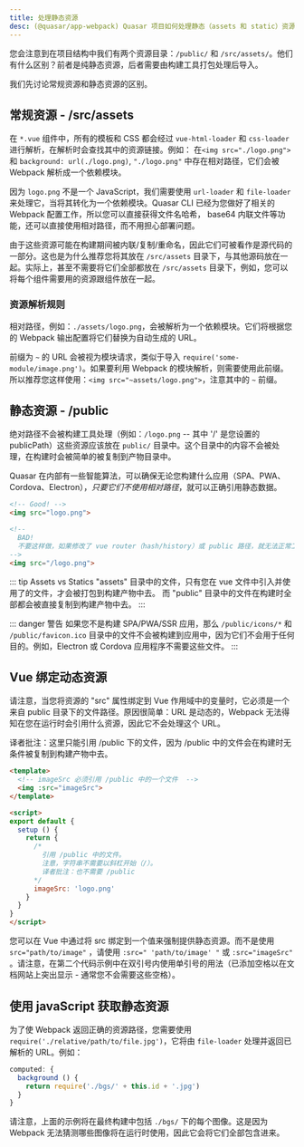 ```yaml
---
title: 处理静态资源
desc: (@quasar/app-webpack) Quasar 项目如何处理静态（assets 和 static）资源。
---
```

您会注意到在项目结构中我们有两个资源目录：`/public/` 和 `/src/assets/`。他们有什么区别？前者是纯静态资源，后者需要由构建工具打包处理后导入。

我们先讨论常规资源和静态资源的区别。

## 常规资源 - /src/assets
在 `*.vue` 组件中，所有的模板和 CSS 都会经过 `vue-html-loader` 和 `css-loader` 进行解析，在解析时会查找其中的资源链接。例如： 在`<img src="./logo.png">` 和 `background: url(./logo.png)`, `"./logo.png"` 中存在相对路径，它们会被 Webpack 解析成一个依赖模块。

因为 `logo.png` 不是一个 JavaScript，我们需要使用 `url-loader` 和 `file-loader` 来处理它，当将其转化为一个依赖模块。Quasar CLI 已经为您做好了相关的 Webpack  配置工作，所以您可以直接获得文件名哈希， base64 内联文件等功能，还可以直接使用相对路径，而不用担心部署问题。

由于这些资源可能在构建期间被内联/复制/重命名，因此它们可被看作是源代码的一部分。这也是为什么推荐您将其放在 `/src/assets` 目录下，与其他源码放在一起。实际上，甚至不需要将它们全部都放在 `/src/assets` 目录下，例如，您可以将每个组件需要用的资源跟组件放在一起。


### 资源解析规则

相对路径，例如：`./assets/logo.png`，会被解析为一个依赖模块。它们将根据您的 Webpack 输出配置将它们替换为自动生成的 URL。

前缀为 `~` 的 URL 会被视为模块请求，类似于导入 `require('some-module/image.png')`。如果要利用 Webpack 的模块解析，则需要使用此前缀。所以推荐您这样使用：`<img src="~assets/logo.png">`，注意其中的 `~` 前缀。


## 静态资源 - /public
绝对路径不会被构建工具处理（例如：`/logo.png` -- 其中 '/' 是您设置的 publicPath）这些资源应该放在 `public/` 目录中。这个目录中的内容不会被处理，在构建时会被简单的被复制到产物目录中。

Quasar 在内部有一些智能算法，可以确保无论您构建什么应用（SPA、PWA、Cordova、Electron），*只要它们不使用相对路径*，就可以正确引用静态数据。



```html
<!-- Good! -->
<img src="logo.png">

<!--
  BAD!
  不要这样做，如果修改了 vue router（hash/history）或 public 路径，就无法正常工作
-->
<img src="/logo.png">
```

::: tip Assets vs Statics
"assets" 目录中的文件，只有您在 vue 文件中引入并使用了的文件，才会被打包到构建产物中去。
而 "public" 目录中的文件在构建时全部都会被直接复制到构建产物中去。
:::

::: danger 警告
如果您不是构建 SPA/PWA/SSR 应用，那么 `/public/icons/*` 和 `/public/favicon.ico` 目录中的文件不会被构建到应用中，因为它们不会用于任何目的。例如，Electron 或 Cordova 应用程序不需要这些文件。
:::

## Vue 绑定动态资源

请注意，当您将资源的 "src" 属性绑定到 Vue 作用域中的变量时，它必须是一个来自 public 目录下的文件路径。原因很简单：URL 是动态的，Webpack 无法得知在您在运行时会引用什么资源，因此它不会处理这个 URL。

译者批注：这里只能引用 /public 下的文件，因为 /public 中的文件会在构建时无条件被复制到构建产物中去。

```html
<template>
  <!-- imageSrc 必须引用 /public 中的一个文件  -->
  <img :src="imageSrc">
</template>

<script>
export default {
  setup () {
    return {
      /*
        引用 /public 中的文件。
        注意，字符串不需要以斜杠开始（/）。
        译者批注：也不需要 /public
      */
      imageSrc: 'logo.png'
    }
  }
}
</script>
```

您可以在 Vue 中通过将 src 绑定到一个值来强制提供静态资源。而不是使用 `src="path/to/image"` ，请使用 `:src=" 'path/to/image' "` 或  `:src="imageSrc"` 。请注意，在第二个代码示例中在双引号内使用单引号的用法（已添加空格以在文档网站上突出显示 - 通常您不会需要这些空格）。

## 使用 javaScript 获取静态资源

为了使 Webpack 返回正确的资源路径，您需要使用 `require('./relative/path/to/file.jpg')`，它将由 `file-loader` 处理并返回已解析的 URL。例如：

```js
computed: {
  background () {
    return require('./bgs/' + this.id + '.jpg')
  }
}
```

请注意，上面的示例将在最终构建中包括 `./bgs/` 下的每个图像。这是因为 Webpack 无法猜测哪些图像将在运行时使用，因此它会将它们全部包含进来。

